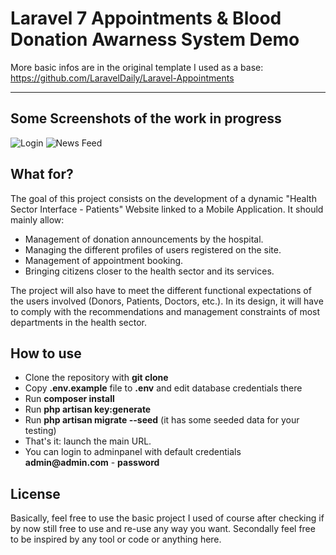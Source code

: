 # Laravel 7 Appointments & Blood Donation Awarness System Demo

More basic infos are in the original template I used as a base: https://github.com/LaravelDaily/Laravel-Appointments

---
## Some Screenshots of the work in progress
![Login](https://data.whicdn.com/images/345757051/original.png)
![News Feed](https://data.whicdn.com/images/345756976/original.png)


## What for?
The goal of this project consists on the development of a dynamic "Health Sector Interface - Patients" Website linked to a Mobile Application. It should mainly allow:
- Management of donation announcements by the hospital.
- Managing the different profiles of users registered on the site.
- Management of appointment booking.
- Bringing citizens closer to the health sector and its services.

The project will also have to meet the different functional expectations of the users involved (Donors, Patients, Doctors, etc.). In its design, it will have to comply with the recommendations and management constraints of most departments in the health sector.
## How to use

- Clone the repository with __git clone__
- Copy __.env.example__ file to __.env__ and edit database credentials there
- Run __composer install__
- Run __php artisan key:generate__
- Run __php artisan migrate --seed__ (it has some seeded data for your testing)
- That's it: launch the main URL. 
- You can login to adminpanel with default credentials __admin@admin.com__ - __password__

## License

Basically, feel free to use the basic project I used of course after checking if by now still free to use and re-use any way you want. Secondally feel free to be inspired by any tool or code or anything here.
